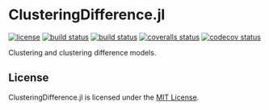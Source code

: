 # ClusteringDifference.jl

[![license](https://img.shields.io/badge/license-MIT-blue.svg)](https://github.com/laschuet/ClusteringDifference.jl/blob/master/LICENSE.txt)
[![build status](https://travis-ci.org/laschuet/ClusteringDifference.jl.svg?branch=master)](https://travis-ci.org/laschuet/ClusteringDifference.jl)
[![build status](https://ci.appveyor.com/api/projects/status/oi6v49lt5rqhqc8i/branch/master?svg=true)](https://ci.appveyor.com/project/laschuet/clusteringdifference-jl/branch/master)
[![coveralls status](https://coveralls.io/repos/github/laschuet/ClusteringDifference.jl/badge.svg?branch=master)](https://coveralls.io/github/laschuet/ClusteringDifference.jl?branch=master)
[![codecov status](https://codecov.io/gh/laschuet/ClusteringDifference.jl/branch/master/graph/badge.svg)](https://codecov.io/gh/laschuet/ClusteringDifference.jl)

Clustering and clustering difference models.

## License

ClusteringDifference.jl is licensed under the [MIT License](./LICENSE.txt).
